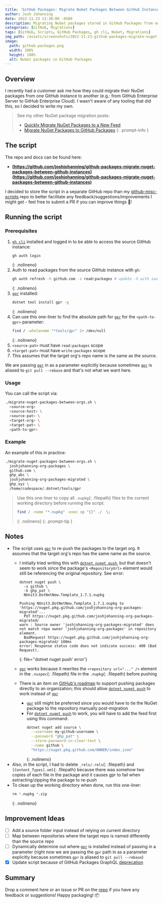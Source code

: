 ```yaml
---
title: 'GitHub Packages: Migrate NuGet Packages Between GitHub Instances'
author: Josh Johanning
date: 2022-11-23 13:30:00 -0500
description: Migrating NuGet packages stored in GitHub Packages from one instance to another
categories: [GitHub, Migrations]
tags: [GitHub, Scripts, GitHub Packages, gh cli, NuGet, Migrations]
img_path: /assets/screenshots/2022-11-23-github-packages-migrate-nuget-packages
image:
  path: github-packages.png
  width: 100%
  height: 100%
  alt: NuGet packages in GitHub Packages
---
```


## Overview

I recently had a customer ask me how they could migrate their NuGet packages from one GitHub instance to another (e.g.: from GitHub Enterprise Server to GitHub Enterprise Cloud). I wasn't aware of any tooling that did this, so I decided to write my own.

> See my other NuGet package migration posts:
> - [Quickly Migrate NuGet Packages to a New Feed](/posts/nuget-pusher-script/)
> - [Migrate NuGet Packages to GitHub Packages](/posts/github-packages-migrate-nuget-packages-to-github-packages/)
{: .prompt-info }

## The script

The repo and docs can be found here: 
- **[https://github.com/joshjohanning/github-packages-migrate-nuget-packages-between-github-instances](https://github.com/joshjohanning/github-packages-migrate-nuget-packages-between-github-instances)**

I decided to store the script in a separate GitHub repo than my [github-misc-scripts](/posts/github-misc-scripts/) repo to better facilitate any feedback/suggestions/improvements I might get - feel free to submit a PR if you can improve things 🚀!

## Running the script

### Prerequisites

1. [`gh cli`](https://cli.github.com) installed and logged in to be able to access the source GitHub instance:
   ```bash
   gh auth login
   ```
   {: .nolineno}
2. Auth to read packages from the source GitHub instance with `gh`:
   ```bash
   gh auth refresh -h github.com -s read:packages # update -h with source github host
   ```
   {: .nolineno}
3. [`gpr`](https://github.com/jcansdale/gpr) installed:
   ```bash
   dotnet tool install gpr -g
   ```
   {: .nolineno}
4. Can use this one-liner to find the absolute path for [`gpr`](https://github.com/jcansdale/gpr) for the `<path-to-gpr>` parameter: 
   ```bash
   find / -wholename "*tools/gpr" 2> /dev/null
   ```
   {: .nolineno}
5. `<source-pat>` must have `read:packages` scope
6. `<target-pat>` must have `write:packages` scope
7. This assumes that the target org's repo name is the same as the source.

We are passing [`gpr`](https://github.com/jcansdale/gpr) in as a parameter explicitly because sometimes [`gpr`](https://github.com/jcansdale/gpr) is aliased to `git pull --rebase` and that's not what we want here.

### Usage

You can call the script via:

```bash
./migrate-nuget-packages-between-orgs.sh \
  <source-org> 
  <source-host> \
  <source-pat> \
  <target-org> \
  <target-pat> \
  <path-to-gpr>
```

### Example

An example of this in practice:

```bash
./migrate-nuget-packages-between-orgs.sh \
  joshjohanning-org-packages \
  github.com \
  ghp_abc \
  joshjohanning-org-packages-migrated \
  ghp_xyz \
  /home/codespace/.dotnet/tools/gpr
```

> Use this one-liner to copy all `.nupkg`{: .filepath} files to the current working directory before running the script: 
> ```bash
> find / -name "*.nupkg" -exec cp "{}" ./  \;
> ```
> {: .nolineno}
{: .prompt-tip }

## Notes

- The script uses [`gpr`](https://github.com/jcansdale/gpr) to re-push the packages to the target org. It assumes that the target org's repo has the same name as the source.
  + I initially tried writing this with [`dotnet nuget push`](https://learn.microsoft.com/en-us/dotnet/core/tools/dotnet-nuget-push), but that doesn't seem to work since the package's `<RepositoryUrl>` element would still be referencing the original repository. See error:

    ```
    dotnet nuget push \
      -s github \
      -k ghp_pat \
      NUnit3.DotNetNew.Template_1.7.1.nupkg

    Pushing NUnit3.DotNetNew.Template_1.7.1.nupkg to 'https://nuget.pkg.github.com/joshjohanning-org-packages-migrated'...
      PUT https://nuget.pkg.github.com/joshjohanning-org-packages-migrated/
    warn : Source owner 'joshjohanning-org-packages-migrated' does not match repo owner 'joshjohanning-org-packages' in repository element.
      BadRequest https://nuget.pkg.github.com/joshjohanning-org-packages-migrated/ 180ms
    error: Response status code does not indicate success: 400 (Bad Request).
    ```
    {: file='\'dotnet nuget push\' error'}

  + [`gpr`](https://github.com/jcansdale/gpr) works because it rewrites the `<repository url="..." />` element in the `.nuspec`{: .filepath} file in the `.nupkg`{: .filepath} before pushing
  + There is an item on [GitHub's roadmap](https://github.com/github/roadmap/issues/589) to support pushing packages directly to an organization; this should allow [`dotnet nuget push`](https://learn.microsoft.com/en-us/dotnet/core/tools/dotnet-nuget-push) to work instead of [`gpr`](https://github.com/jcansdale/gpr)
    - [`gpr`](https://github.com/jcansdale/gpr) still might be preferred since you would have to tie the NuGet package to the repository manually post-migration
    - For [`dotnet nuget push`](https://learn.microsoft.com/en-us/dotnet/core/tools/dotnet-nuget-push) to work, you will have to add the feed first using this command:
      ```bash
      dotnet nuget add source \
        --username my-github-username \
        --password "ghp_pat" \
        --store-password-in-clear-text \
        --name github \
        "https://nuget.pkg.github.com/OWNER/index.json"
      ```
      {: .nolineno}
- Also, in the script, I had to delete `_rels/.rels`{: .filepath} and `[Content_Types].xml`{: .filepath} because there was somehow two copies of each file in the package and it causes gpr to fail when extracting/zipping the package to re-push
- To clean up the working directory when done, run this one-liner: 
  ```bash
  rm *.nupkg *.zip
  ```
  {: .nolineno}

## Improvement Ideas

* [ ] Add a source folder input instead of relying on current directory
* [ ] Map between repositories where the target repo is named differently than the source repo
* [ ] Dynamically determine out where [`gpr`](https://github.com/jcansdale/gpr) is installed instead of passing in a parameter (right now we are passing the `gpr` path in as a parameter explicitly because sometimes `gpr` is aliased to `git pull --rebase`)
* [x] Update script because of GitHub Packages GraphQL [deprecation](https://github.blog/changelog/2022-08-18-deprecation-notice-graphql-for-packages/)

## Summary

Drop a comment here or an issue or PR on the [repo](https://github.com/joshjohanning/github-packages-migrate-nuget-packages-between-github-instances) if you have any feedback or suggestions! Happy packaging! 📦
